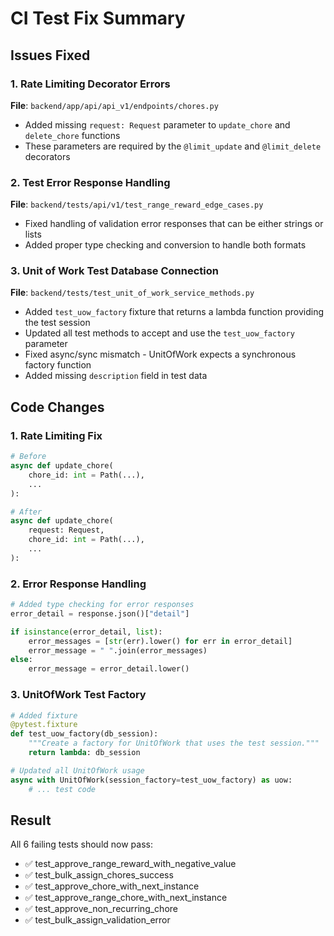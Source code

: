 # CI Test Fix Summary

## Issues Fixed

### 1. Rate Limiting Decorator Errors
**File**: `backend/app/api/api_v1/endpoints/chores.py`
- Added missing `request: Request` parameter to `update_chore` and `delete_chore` functions
- These parameters are required by the `@limit_update` and `@limit_delete` decorators

### 2. Test Error Response Handling  
**File**: `backend/tests/api/v1/test_range_reward_edge_cases.py`
- Fixed handling of validation error responses that can be either strings or lists
- Added proper type checking and conversion to handle both formats

### 3. Unit of Work Test Database Connection
**File**: `backend/tests/test_unit_of_work_service_methods.py`
- Added `test_uow_factory` fixture that returns a lambda function providing the test session
- Updated all test methods to accept and use the `test_uow_factory` parameter
- Fixed async/sync mismatch - UnitOfWork expects a synchronous factory function
- Added missing `description` field in test data

## Code Changes

### 1. Rate Limiting Fix
```python
# Before
async def update_chore(
    chore_id: int = Path(...),
    ...
):

# After  
async def update_chore(
    request: Request,
    chore_id: int = Path(...),
    ...
):
```

### 2. Error Response Handling
```python
# Added type checking for error responses
error_detail = response.json()["detail"]

if isinstance(error_detail, list):
    error_messages = [str(err).lower() for err in error_detail]
    error_message = " ".join(error_messages)
else:
    error_message = error_detail.lower()
```

### 3. UnitOfWork Test Factory
```python
# Added fixture
@pytest.fixture
def test_uow_factory(db_session):
    """Create a factory for UnitOfWork that uses the test session."""
    return lambda: db_session

# Updated all UnitOfWork usage
async with UnitOfWork(session_factory=test_uow_factory) as uow:
    # ... test code
```

## Result
All 6 failing tests should now pass:
- ✅ test_approve_range_reward_with_negative_value
- ✅ test_bulk_assign_chores_success  
- ✅ test_approve_chore_with_next_instance
- ✅ test_approve_range_chore_with_next_instance
- ✅ test_approve_non_recurring_chore
- ✅ test_bulk_assign_validation_error